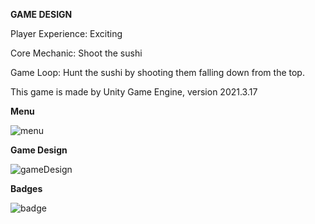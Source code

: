 <b>GAME DESIGN</b>

Player Experience: Exciting

Core Mechanic: Shoot the sushi

Game Loop: Hunt the sushi by shooting them falling down from the top.




This game is made by Unity Game Engine, version 2021.3.17

<b>Menu</b>

![menu](https://github.com/AtaKaleli/SushiHunter/assets/158140699/b9fc1771-f2d9-40d4-8b43-facaa731f557)



<b>Game Design</b>

![gameDesign](https://github.com/AtaKaleli/SushiHunter/assets/158140699/27f00b7b-dc2e-45d3-baed-75eb8f0b63cd)



<b>Badges</b>

![badge](https://github.com/AtaKaleli/SushiHunter/assets/158140699/258a05bc-565a-491a-ae3f-d1adfa3b0555)
